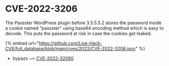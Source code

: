 # CVE-2022-3206

The Passster WordPress plugin before 3.5.5.5.2 stores the password inside a cookie named "passster" using base64 encoding method which is easy to decode. This puts the password at risk in case the cookies get leaked.

{% embed url="https://github.com/Live-Hack-CVE/full_database/blob/main/cves/2022/CVE-2022-3206.json" %}


* bypazs ~> [CVE-2022-32060](https://www.alice-snow.ru/2022/database/cve-2022-3206/cve-2022-32060-bypazs)